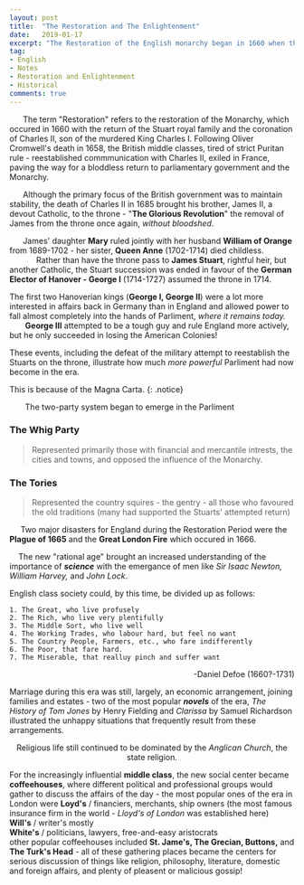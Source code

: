 ```yaml
---
layout: post
title:  "The Restoration and The Enlightenment"
date:   2019-01-17
excerpt: "The Restoration of the English monarchy began in 1660 when the English, Scottish and Irish monarchies were all restored under King Charles II."
tag:
- English
- Notes
- Restoration and Enlightenment
- Historical
comments: true
---
```


&nbsp;&nbsp;&nbsp;&nbsp;&nbsp;&nbsp;The term "Restoration" refers to the restoration of the Monarchy, which occured in 1660 with the return of the Stuart royal family and the coronation of Charles II, son of the murdered King Charles I. Following Oliver Cromwell's death in 1658, the British middle classes, tired of strict Puritan rule - reestablished commmunication with Charles II, exiled in France, paving the way for a bloddless return to parliamentary government and the Monarchy.  

&nbsp;&nbsp;&nbsp;&nbsp;&nbsp;&nbsp;Although the primary focus of the British government was to maintain stability, the death of Charles II in 1685 brought his brother, James II, a devout Catholic, to the throne - "**The Glorious Revolution**" the removal of James from the throne once again, *without bloodshed*.

&nbsp;&nbsp;&nbsp;&nbsp;&nbsp;&nbsp;James' daughter **Mary** ruled jointly with her husband **William of Orange** from 1689-1702 - her sister, **Queen Anne** (1702-1714) died childless. 
&nbsp;&nbsp;&nbsp;&nbsp;&nbsp;&nbsp;&nbsp;&nbsp;&nbsp;&nbsp;&nbsp;&nbsp;Rather than have the throne pass to **James Stuart**, rightful heir, but another Catholic, the Stuart succession was ended in favour of the **German Elector of Hanover - George I** (1714-1727) assumed the throne in 1714.

The first two Hanoverian kings (**George I, George II**) were a lot more interested in affairs back in Germany than in England and allowed power to fall almost completely into the hands of Parliment, *where it remains today.*  
&nbsp;&nbsp;&nbsp;&nbsp;&nbsp;&nbsp; **George III** attempted to be a tough guy and rule England more actively, but he only succeeded in losing the American Colonies!

These events, including the defeat of the military attempt to reestablish the Stuarts on the throne, illustrate how much *more powerful* Parliment had now become in the era.  

This is because of the Magna Carta. {: .notice}

&nbsp;&nbsp;&nbsp;&nbsp;&nbsp;&nbsp; The two-party system began to emerge in the Parliment

### The Whig Party
>Represented primarily those with financial and mercantile intrests, the cities and towns, and opposed the influence of the Monarchy.

### The Tories
>Represented the country squires - the gentry - all those who favoured the old traditions (many had supported the Stuarts' attempted return)

&nbsp;&nbsp;&nbsp;&nbsp;&nbsp;Two major disasters for England during the Restoration Period were the **Plague of 1665** and the **Great London Fire** which occured in 1666.

&nbsp;&nbsp;&nbsp;&nbsp;The new "rational age" brought an increased understanding of the importance of ***science*** with the emergance of men like *Sir Isaac Newton, William Harvey,* and *John Lock*.


English class society could, by this time, be divided up as follows:  

    1. The Great, who live profusely  
    2. The Rich, who live very plentifully  
    3. The Middle Sort, who live well  
    4. The Working Trades, who labour hard, but feel no want  
    5. The Country People, Farmers, etc., who fare indifferently  
    6. The Poor, that fare hard.  
    7. The Miserable, that realluy pinch and suffer want  
<div style="text-align: right"> -Daniel Defoe (1660?-1731) </div>

Marriage during this era was still, largely, an economic arrangement, joining families and estates - two of the most popular ***novels*** of the era, *The History of Tom Jones* by Henry Fielding and *Clarissa* by Samuel Richardson illustrated the unhappy situations that frequently result from these arrangements.

<center> Religious life still continued to be dominated by the <i>Anglican Church</i>, the state religion.</center>

For the increasingly influential **middle class**, the new social center became **coffeehouses**, where different political and professional groups would gather to discuss the affairs of the day - the most popular ones of the era in London were   **Loyd's** / financiers, merchants, ship owners (the most famous insurance firm in the world - *Lloyd's of London* was established here)   
**Will's** / writer's mostly   
**White's** / politicians, lawyers, free-and-easy aristocrats  
other popular coffeehouses included **St. Jame's, The Grecian, Buttons,** and **The Turk's Head** - all of these gathering places became the centers for serious discussion of things like religion, philosophy, literature, domestic and foreign affairs, and plenty of pleasent or malicious gossip!